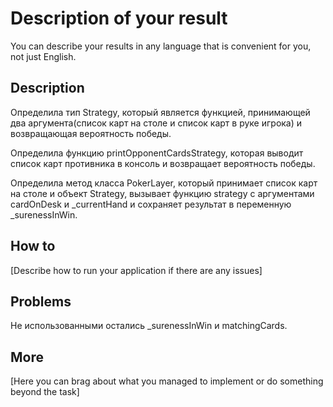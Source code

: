 # Description of your result

You can describe your results in any language that is convenient for you, not just English.

## Description

Определила тип Strategy, который является функцией, принимающей два аргумента(список карт на столе и список карт в руке игрока) и возвращающая вероятность победы.

Определила функцию printOpponentCardsStrategy, которая выводит список карт противника в консоль и возвращает вероятность победы.

Определила метод класса PokerLayer, который принимает список карт на столе и объект Strategy, вызывает функцию strategy с аргументами cardOnDesk и _currentHand и сохраняет результат в переменную _surenessInWin.

## How to

[Describe how to run your application if there are any issues]

## Problems

Не использованными остались _surenessInWin и matchingCards.


## More

[Here you can brag about what you managed to implement or do something beyond the task]

